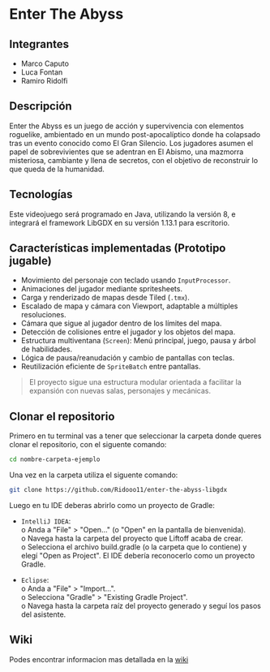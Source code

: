 # Enter The Abyss

## Integrantes
 - Marco Caputo 
 - Luca Fontan
 - Ramiro Ridolfi

## Descripción

Enter the Abyss es un juego de acción y supervivencia con elementos roguelike, ambientado en un mundo post-apocalíptico donde ha colapsado tras un evento conocido como El Gran Silencio. Los jugadores asumen el papel de sobrevivientes que se adentran en El Abismo, una mazmorra  misteriosa, cambiante y llena de secretos, con el objetivo de reconstruir lo que queda de la humanidad.

## Tecnologías

Este videojuego será programado en Java, utilizando la versión 8, e integrará el framework LibGDX en su versión 1.13.1 para escritorio.

## Características implementadas (Prototipo jugable)

- Movimiento del personaje con teclado usando `InputProcessor`.
- Animaciones del jugador mediante spritesheets.
- Carga y renderizado de mapas desde Tiled (`.tmx`).
- Escalado de mapa y cámara con Viewport, adaptable a múltiples resoluciones.
- Cámara que sigue al jugador dentro de los límites del mapa.
- Detección de colisiones entre el jugador y los objetos del mapa.
- Estructura multiventana (`Screen`): Menú principal, juego, pausa y árbol de habilidades.
- Lógica de pausa/reanudación y cambio de pantallas con teclas.
- Reutilización eficiente de `SpriteBatch` entre pantallas.

> El proyecto sigue una estructura modular orientada a facilitar la expansión con nuevas salas, personajes y mecánicas.

## Clonar el repositorio

Primero en tu terminal vas a tener que seleccionar la carpeta donde queres clonar el repositorio, con el siguente comando:

```bash
cd nombre-carpeta-ejemplo
```

Una vez en la carpeta utiliza el siguente comando:

```bash
git clone https://github.com/Ridooo11/enter-the-abyss-libgdx
```

Luego en tu IDE deberas abrirlo como un proyecto de Gradle:

- `IntelliJ IDEA`: <br>
 o Anda a "File" > "Open..." (o "Open" en la pantalla de bienvenida).<br>
 o Navega hasta la carpeta del proyecto que Liftoff acaba de crear. <br>
 o Selecciona el archivo build.gradle (o la carpeta que lo contiene) y elegí "Open as Project". El IDE debería reconocerlo como un proyecto Gradle.

 - `Eclipse`: <br>
 o Anda a "File" > "Import...".<br>
 o Selecciona "Gradle" > "Existing Gradle Project".<br>
 o Navega hasta la carpeta raíz del proyecto generado y seguí los pasos del asistente.

## Wiki

Podes encontrar informacion mas detallada en la [wiki](https://github.com/Ridooo11/enter-the-abyss-libgdx/wiki) 


